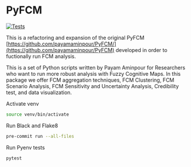# PyFCM

[![Tests](https://github.com/tomorrownow/PyFCM/actions/workflows/template.yaml/badge.svg)](https://github.com/tomorrownow/PyFCM/actions/workflows/template.yaml)

This is a refactoring and expansion of the original PyFCM [https://github.com/payamaminpour/PyFCM/](https://github.com/payamaminpour/PyFCM) developed in order to fuctionally run FCM analysis.

This is a set of Python scripts written by Payam Aminpour for Researchers who want to run more robust analysis with Fuzzy Cognitive Maps. In this package we offer FCM aggregation techniques, FCM Clustering, FCM Scenario Analysis, FCM Sensitivity and Uncertainty Analysis, Credibility test, and data visualization.

Activate venv

```bash
source venv/bin/activate
```

Run Black and Flake8

```bash
pre-commit run --all-files
```

Run Pyenv tests

```bash
pytest
```